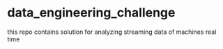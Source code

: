 # data_engineering_challenge
this repo contains solution for analyzing streaming data of machines real time
